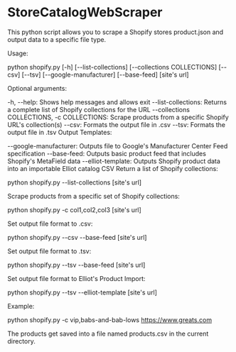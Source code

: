 # StoreCatalogWebScraper
This python script allows you to scrape a Shopify stores product.json and output data to a specific file type.

Usage:

python shopify.py [-h] [--list-collections] [--collections COLLECTIONS] [--csv] [--tsv] [--google-manufacturer] [--base-feed] [site's url]

Optional arguments:

-h, --help: Shows help messages and allows exit
--list-collections: Returns a complete list of Shopify collections for the URL
--collections COLLECTIONS, -c COLLECTIONS: Scrape products from a specific Shopify URL's collection(s)
--csv: Formats the output file in .csv
--tsv: Formats the output file in .tsv
Output Templates:

--google-manufacturer: Outputs file to Google's Manufacturer Center Feed specification
--base-feed: Outputs basic product feed that includes Shopify's MetaField data
--elliot-template: Outputs Shopify product data into an importable Elliot catalog CSV
Return a list of Shopify collections:

python shopify.py --list-collections [site's url]

Scrape products from a specific set of Shopify collections:

python shopify.py -c col1,col2,col3 [site's url]

Set output file format to .csv:

python shopify.py --csv --base-feed [site's url]

Set output file format to .tsv:

python shopify.py --tsv --base-feed [site's url]

Set output file format to Elliot's Product Import:

python shopify.py --tsv --elliot-template [site's url]

Example:

python shopify.py -c vip,babs-and-bab-lows https://www.greats.com

The products get saved into a file named products.csv in the current directory.
